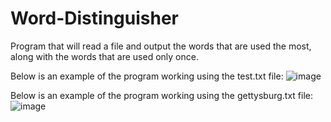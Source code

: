 # Word-Distinguisher
Program that will read a file and output the words that are used the most, along with the words that are used only once.

Below is an example of the program working using the test.txt file:
![image](https://github.com/anthonymuniz816/Word-Distinguisher/assets/90846030/dbeacf59-7413-4ed6-bd18-b51bf93ee240)

Below is an example of the program working using the gettysburg.txt file:
![image](https://github.com/anthonymuniz816/Word-Distinguisher/assets/90846030/f578d428-ef51-457b-98ac-e366260411d5)



